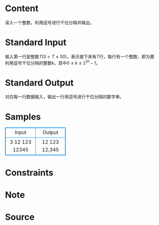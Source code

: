 
# Content

读入一个整数，利用逗号进行千位分隔并输出。

# Standard Input

输入第一行是整数$T$($0<T\leq 50$)，表示接下来有$T$行，每行有一个整数，即为要利用逗号千位分隔的整数$k$，其中$0\leq k\leq 2^{31}-1$。

# Standard Output

对应每一行数据输入，输出一行用逗号进行千位分隔的数字串。

# Samples

<style>
        table,table tr th, table tr td { border:1px solid #0094ff; }
        table { width: 200px; min-height: 25px; line-height: 25px; text-align: center; border-collapse: collapse;}   
    </style>
<table>
	<tr>
		<td>Input</td>
		<td>Output</td>
	</tr>
<tr><td>3
12
123
12345</td><td>12
123
12,345</td></tr></table>


# Constraints



# Note



# Source


